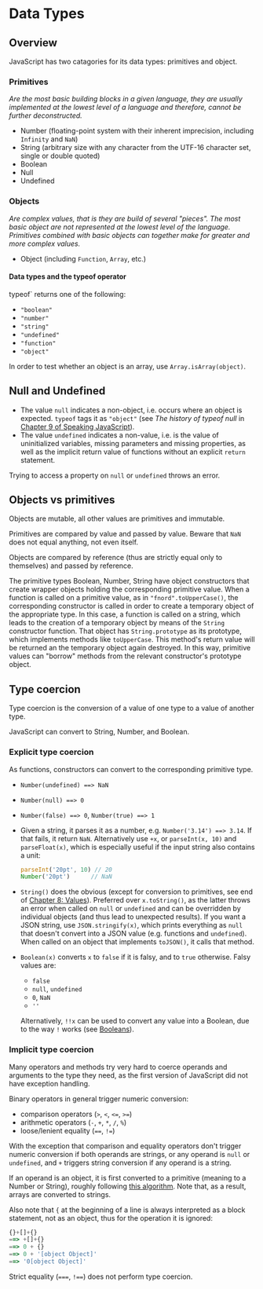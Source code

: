 # Data Types

## Overview

JavaScript has two catagories for its data types: primitives and object.

### Primitives

*Are the most basic building blocks in a given language, they are usually implemented at the lowest level of a language and therefore, cannot be further deconstructed.*

* Number (floating-point system with their inherent imprecision, including `Infinity` and `NaN`)
* String (arbitrary size with any character from the UTF-16 character set, single or double quoted)
* Boolean
* Null
* Undefined

### Objects

*Are complex values, that is they are build of several "pieces". The most basic object are not represented at the lowest level of the language. Primitives combined with basic objects can together make for greater and more complex values.*

- Object (including `Function`, `Array`, etc.)

#### Data types and the typeof operator

typeof` returns one of the following:

* `"boolean"`
* `"number"`
* `"string"`
* `"undefined"`
* `"function"`
* `"object"`

In order to test whether an object is an array, use `Array.isArray(object)`.

## Null and Undefined

* The value `null` indicates a non-object, i.e. occurs where an object is expected. `typeof` tags it as `"object"` (see _The history of typeof null_ in [Chapter 9 of Speaking JavaScript](http://speakingjs.com/es5/ch09.html)).
* The value `undefined` indicates a non-value, i.e. is the value of uninitialized variables, missing parameters and missing properties, as well as the implicit return value of functions without an explicit `return` statement.

Trying to access a property on `null` or `undefined` throws an error.

## Objects vs primitives

Objects are mutable, all other values are primitives and immutable.

Primitives are compared by value and passed by value. Beware that `NaN` does not equal anything, not even itself.

Objects are compared by reference (thus are strictly equal only to themselves) and passed by reference.

The primitive types Boolean, Number, String have object constructors that create wrapper objects holding the corresponding primitive value.
When a function is called on a primitive value, as in `"fnord".toUpperCase()`, the corresponding constructor is called in order to create a temporary object of the appropriate type. In this case, a function is called on a string, which leads to the creation of a temporary object by means of the `String` constructor function. That object has `String.prototype` as its prototype, which implements methods like `toUpperCase`. This method's return value will be returned an the temporary object again destroyed. In this way, primitive values can "borrow" methods from the relevant constructor's prototype object. 

## Type coercion

Type coercion is the conversion of a value of one type to a value of another type.

JavaScript can convert to String, Number, and Boolean.

### Explicit type coercion

As functions, constructors can convert to the corresponding primitive type.

* `Number(undefined) ==> NaN`
* `Number(null) ==> 0`
* `Number(false) ==> 0`, `Number(true) ==> 1`
* Given a string, it parses it as a number, e.g. `Number('3.14') ==> 3.14`. If that fails, it return `NaN`.
  Alternatively use `+x`, or `parseInt(x, 10)` and `parseFloat(x)`, which is especially useful if the input string also contains a unit:
  ```js
  parseInt('20pt', 10) // 20
  Number('20pt')      // NaN
  ```

* `String()` does the obvious (except for conversion to primitives, see end of [Chapter 8: Values](http://speakingjs.com/es5/ch08.html)).
  Preferred over `x.toString()`, as the latter throws an error when called on `null` or `undefined` and can be overridden by individual objects (and thus lead to unexpected results). If you want a JSON string, use `JSON.stringify(x)`, which prints everything as `null` that doesn't convert into a JSON value (e.g. functions and `undefined`). When called on an object that implements `toJSON()`, it calls that method.

* `Boolean(x)` converts `x` to `false` if it is falsy, and to `true` otherwise. Falsy values are:
    * `false`
    * `null`, `undefined`
    * `0`, `NaN`
    * `''`

  Alternatively, `!!x` can be used to convert any value into a Boolean, due to the way `!` works (see [Booleans](booleans.md)).

### Implicit type coercion

Many operators and methods try very hard to coerce operands and arguments to the type they need, as the first version of JavaScript did not have exception handling.

Binary operators in general trigger numeric conversion:
* comparison operators (`>`, `<`, `<=`, `>=`)
* arithmetic operators (`-`, `+`, `*`, `/`, `%`)
* loose/lenient equality (`==`, `!=`)

With the exception that comparison and equality operators don't trigger numeric conversion if both operands are strings, or any operand is `null` or `undefined`, and `+` triggers string conversion if any operand is a string.

If an operand is an object, it is first converted to a primitive (meaning to a Number or String), roughly following [this algorithm](https://gist.github.com/samoshkin/baf070ab19b73f4f39ec54149fb37c30#file-js-to-primitive-internal-js). Note that, as a result, arrays are converted to strings.

Also note that `{` at the beginning of a line is always interpreted as a block statement, not as an object, thus for the operation it is ignored:
```js
{}+[]+{}
==> +[]+{}
==> 0 + {}
==> 0 + '[object Object]'
==> '0[object Object]'
```

Strict equality (`===`, `!==`) does not perform type coercion.
